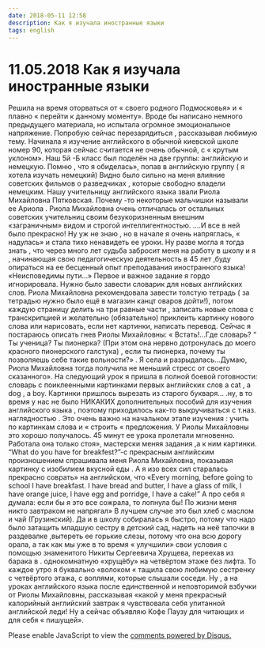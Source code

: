 ```yaml
---
date: 2018-05-11 12:58
description: Как я изучала иностранные языки
tags: english
---
```

# 11.05.2018 Как я изучала иностранные языки

Решила на время оторваться от « своего родного Подмосковья»  и « плавно « перейти к данному моменту».  Вроде бы написано немного предыдущего материала, но испытала огромное эмоциональное напряжение. Попробую сейчас перезарядиться , рассказывая любимую тему. Начинала я изучение английского в обычной киевской школе  номер 90, которая сейчас считается  не очень обычной, с « крутым уклоном». Наш 5й -Б класс был поделён на две группы: английскую и немецкую. Помню , что я обиделась», попав в английскую группу ( я хотела изучать немецкий) Видно было сильно на меня влияние советских фильмов о разведчиках , которые свободно владели немецким.  Нашу учительницу английского языка звали Риола Михайловна Пятковская. Почему -то некоторые мальчишки называли ее Ариола . Риола Михайловна очень отличалась от остальных советских учительниц своим безукоризненным внешним «заграничным» видом и строгой интеллигентностью. ....И все в ней было прекрасно!  Ну уж не знаю , но в начале я очень напряглась, « надулась» и стала тихо ненавидеть ее уроки. Ну разве могла я тогда знать , что через много лет судьба забросит меня на работу в школу и я , начинающая свою педагогическую деятельность в 45 лет ,буду опираться на ее бесценный опыт преподавания иностранного языка!   «Неисповедимы пути...»                                                                                                                           Первое и важное задание я  гордо игнорировала. Нужно было завести словарик для новых английских слов. Риола Михайловна рекомендовала завести толстую тетрадь ( за тетрадью нужно было ещё в магазин  канцт оваров дойти!), потом каждую страницу делить на три равные части , записать новые слова с транскрипцией и желательно (обязательно) приклеить картинку нового слова  или нарисовать, если нет картинки, написать перевод.   Сейчас я постараюсь описать гнев Риолы  Михайловны: « Встать!...Где словарь? “ Ты ученица? Ты пионерка? (При этом она нервно дотронулась до моего красного пионерского галстука) , если ты пионерка, почему ты позволяешь себе такие вольности?» . Я села и разрыдалась...Думаю, Риола Михайловна тогда получила не меньший стресс от своего сказанного». На следующий урок я пришла в полной боевой готовности: словарь с поиклеенными картинками первых английских слов a cat , a dog , a boy. Картинки пришлось вырезать из старого букваря...   .ну, в то время у нас не было НИКАКИХ дополнительных пособий для изучения английского языка , поэтому приходилось как-то выкручиваться с т.наз. наглядностью . Это очень важно на начальном этапе изучения : учить по картинкам слова и « строить « предложения. У Риолы Михайловны это хорошо получалось. 45 минут ее урока пролетали мгновенно. Работала она только стоя», мастерски меняя задания ,а к ним картинки.  “What do you have for breakfest?”-с прекрасным английским произношением спрашивала меня Риола Михайловна, показывая картинку с изобилием вкусной еды . А я изо всех сил старалась прекрасно  соврать» на английском, что «Every morning, before going to school I have breakfast. I have bread and butter, I have a glass of milk, I have orange juice, l have egg and porridge, I have a cake!” А про себя я думала: если  бы я это все сожрала, то лопнула бы!  По жизни меня никто завтраком не напрягал» В лучшем случае это был хлеб с маслом и чай (Грузинский). Да и в школу собиралась я быстро, потому что надо было затащить младшую сестру в детский сад, надеть на неё тапочки в раздевалке ,вытереть ее горькие слезы, потому что она всю дорогу орала, а так как мы уже в то время  « улучшили» свои условия с помощью знаменитого Никиты Сергеевича   Хрущева, переехав из барака в . однокомнатную «хрущёбу» на четвёртом этаже без лифта. То каждое утро я буквально «волоком « тащила свою любимую сестренку с четвёртого этажа,  с воплями, которые слышали соседи.  Ну , а на уроках английского языка после единственной и неповторимой взбучки от Риолы Михайловны, рассказывая «какой у меня прекрасный калорийный английский завтрак я чувствовала себя упитанной английской леди!        Ну а сейчас объявляю  Кофе Паузу для читающих и для себя « пишущей».

<div id="disqus_thread"></div>
<script>
    /**
    *  RECOMMENDED CONFIGURATION VARIABLES: EDIT AND UNCOMMENT THE SECTION BELOW TO INSERT DYNAMIC VALUES FROM YOUR PLATFORM OR CMS.
    *  LEARN WHY DEFINING THESE VARIABLES IS IMPORTANT: https://disqus.com/admin/universalcode/#configuration-variables    */
    /*
    var disqus_config = function () {
    this.page.url = PAGE_URL;  // Replace PAGE_URL with your page's canonical URL variable
    this.page.identifier = PAGE_IDENTIFIER; // Replace PAGE_IDENTIFIER with your page's unique identifier variable
    };
    */
    (function() { // DON'T EDIT BELOW THIS LINE
    var d = document, s = d.createElement('script');
    s.src = 'https://irina-blog-1.disqus.com/embed.js';
    s.setAttribute('data-timestamp', +new Date());
    (d.head || d.body).appendChild(s);
    })();
</script>
<noscript>Please enable JavaScript to view the <a href="https://disqus.com/?ref_noscript">comments powered by Disqus.</a></noscript>
